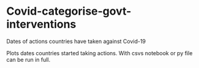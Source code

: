 # Covid-categorise-govt-interventions
Dates of actions countries have taken against Covid-19 

Plots dates countries started taking actions. 
With csvs notebook or py file can be run in full. 

